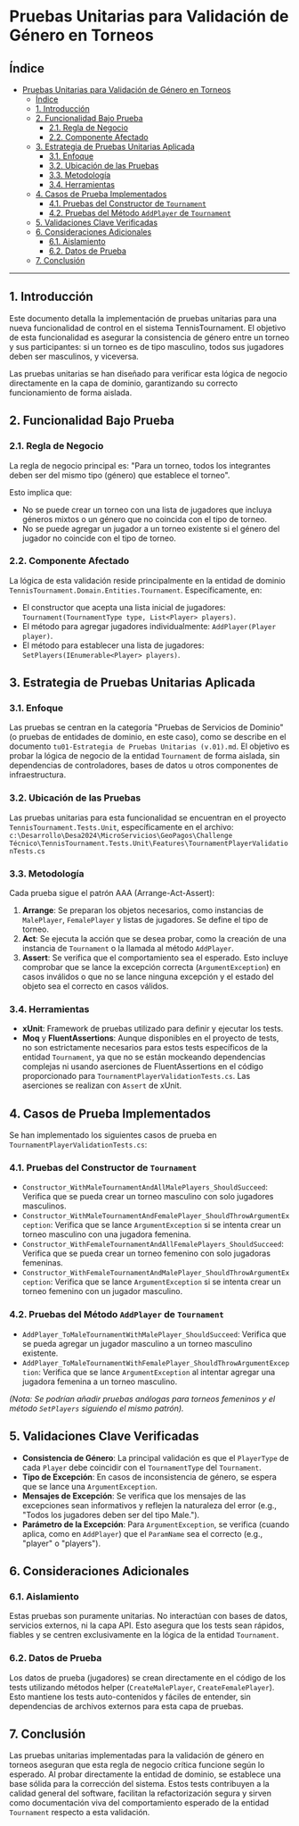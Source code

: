 # Pruebas Unitarias para Validación de Género en Torneos

## Índice

- [Pruebas Unitarias para Validación de Género en Torneos](#pruebas-unitarias-para-validación-de-género-en-torneos)
  - [Índice](#índice)
  - [1. Introducción](#1-introducción)
  - [2. Funcionalidad Bajo Prueba](#2-funcionalidad-bajo-prueba)
    - [2.1. Regla de Negocio](#21-regla-de-negocio)
    - [2.2. Componente Afectado](#22-componente-afectado)
  - [3. Estrategia de Pruebas Unitarias Aplicada](#3-estrategia-de-pruebas-unitarias-aplicada)
    - [3.1. Enfoque](#31-enfoque)
    - [3.2. Ubicación de las Pruebas](#32-ubicación-de-las-pruebas)
    - [3.3. Metodología](#33-metodología)
    - [3.4. Herramientas](#34-herramientas)
  - [4. Casos de Prueba Implementados](#4-casos-de-prueba-implementados)
    - [4.1. Pruebas del Constructor de `Tournament`](#41-pruebas-del-constructor-de-tournament)
    - [4.2. Pruebas del Método `AddPlayer` de `Tournament`](#42-pruebas-del-método-addplayer-de-tournament)
  - [5. Validaciones Clave Verificadas](#5-validaciones-clave-verificadas)
  - [6. Consideraciones Adicionales](#6-consideraciones-adicionales)
    - [6.1. Aislamiento](#61-aislamiento)
    - [6.2. Datos de Prueba](#62-datos-de-prueba)
  - [7. Conclusión](#7-conclusión)

---

## 1. Introducción

Este documento detalla la implementación de pruebas unitarias para una nueva funcionalidad de control en el sistema TennisTournament. El objetivo de esta funcionalidad es asegurar la consistencia de género entre un torneo y sus participantes: si un torneo es de tipo masculino, todos sus jugadores deben ser masculinos, y viceversa.

Las pruebas unitarias se han diseñado para verificar esta lógica de negocio directamente en la capa de dominio, garantizando su correcto funcionamiento de forma aislada.

## 2. Funcionalidad Bajo Prueba

### 2.1. Regla de Negocio

La regla de negocio principal es: "Para un torneo, todos los integrantes deben ser del mismo tipo (género) que establece el torneo".

Esto implica que:

- No se puede crear un torneo con una lista de jugadores que incluya géneros mixtos o un género que no coincida con el tipo de torneo.
- No se puede agregar un jugador a un torneo existente si el género del jugador no coincide con el tipo de torneo.

### 2.2. Componente Afectado

La lógica de esta validación reside principalmente en la entidad de dominio `TennisTournament.Domain.Entities.Tournament`. Específicamente, en:

- El constructor que acepta una lista inicial de jugadores: `Tournament(TournamentType type, List<Player> players)`.
- El método para agregar jugadores individualmente: `AddPlayer(Player player)`.
- El método para establecer una lista de jugadores: `SetPlayers(IEnumerable<Player> players)`.

## 3. Estrategia de Pruebas Unitarias Aplicada

### 3.1. Enfoque

Las pruebas se centran en la categoría "Pruebas de Servicios de Dominio" (o pruebas de entidades de dominio, en este caso), como se describe en el documento `tu01-Estrategia de Pruebas Unitarias (v.01).md`. El objetivo es probar la lógica de negocio de la entidad `Tournament` de forma aislada, sin dependencias de controladores, bases de datos u otros componentes de infraestructura.

### 3.2. Ubicación de las Pruebas

Las pruebas unitarias para esta funcionalidad se encuentran en el proyecto `TennisTournament.Tests.Unit`, específicamente en el archivo:
`c:\Desarrollo\Desa2024\MicroServicios\GeoPagos\Challenge Técnico\TennisTournament.Tests.Unit\Features\TournamentPlayerValidationTests.cs`

### 3.3. Metodología

Cada prueba sigue el patrón AAA (Arrange-Act-Assert):

1.  **Arrange**: Se preparan los objetos necesarios, como instancias de `MalePlayer`, `FemalePlayer` y listas de jugadores. Se define el tipo de torneo.
2.  **Act**: Se ejecuta la acción que se desea probar, como la creación de una instancia de `Tournament` o la llamada al método `AddPlayer`.
3.  **Assert**: Se verifica que el comportamiento sea el esperado. Esto incluye comprobar que se lance la excepción correcta (`ArgumentException`) en casos inválidos o que no se lance ninguna excepción y el estado del objeto sea el correcto en casos válidos.

### 3.4. Herramientas

- **xUnit**: Framework de pruebas utilizado para definir y ejecutar los tests.
- **Moq** y **FluentAssertions**: Aunque disponibles en el proyecto de tests, no son estrictamente necesarios para estos tests específicos de la entidad `Tournament`, ya que no se están mockeando dependencias complejas ni usando aserciones de FluentAssertions en el código proporcionado para `TournamentPlayerValidationTests.cs`. Las aserciones se realizan con `Assert` de xUnit.

## 4. Casos de Prueba Implementados

Se han implementado los siguientes casos de prueba en `TournamentPlayerValidationTests.cs`:

### 4.1. Pruebas del Constructor de `Tournament`

- `Constructor_WithMaleTournamentAndAllMalePlayers_ShouldSucceed`: Verifica que se pueda crear un torneo masculino con solo jugadores masculinos.
- `Constructor_WithMaleTournamentAndFemalePlayer_ShouldThrowArgumentException`: Verifica que se lance `ArgumentException` si se intenta crear un torneo masculino con una jugadora femenina.
- `Constructor_WithFemaleTournamentAndAllFemalePlayers_ShouldSucceed`: Verifica que se pueda crear un torneo femenino con solo jugadoras femeninas.
- `Constructor_WithFemaleTournamentAndMalePlayer_ShouldThrowArgumentException`: Verifica que se lance `ArgumentException` si se intenta crear un torneo femenino con un jugador masculino.

### 4.2. Pruebas del Método `AddPlayer` de `Tournament`

- `AddPlayer_ToMaleTournamentWithMalePlayer_ShouldSucceed`: Verifica que se pueda agregar un jugador masculino a un torneo masculino existente.
- `AddPlayer_ToMaleTournamentWithFemalePlayer_ShouldThrowArgumentException`: Verifica que se lance `ArgumentException` al intentar agregar una jugadora femenina a un torneo masculino.

_(Nota: Se podrían añadir pruebas análogas para torneos femeninos y el método `SetPlayers` siguiendo el mismo patrón)._

## 5. Validaciones Clave Verificadas

- **Consistencia de Género**: La principal validación es que el `PlayerType` de cada `Player` debe coincidir con el `TournamentType` del `Tournament`.
- **Tipo de Excepción**: En casos de inconsistencia de género, se espera que se lance una `ArgumentException`.
- **Mensajes de Excepción**: Se verifica que los mensajes de las excepciones sean informativos y reflejen la naturaleza del error (e.g., "Todos los jugadores deben ser del tipo Male.").
- **Parámetro de la Excepción**: Para `ArgumentException`, se verifica (cuando aplica, como en `AddPlayer`) que el `ParamName` sea el correcto (e.g., "player" o "players").

## 6. Consideraciones Adicionales

### 6.1. Aislamiento

Estas pruebas son puramente unitarias. No interactúan con bases de datos, servicios externos, ni la capa API. Esto asegura que los tests sean rápidos, fiables y se centren exclusivamente en la lógica de la entidad `Tournament`.

### 6.2. Datos de Prueba

Los datos de prueba (jugadores) se crean directamente en el código de los tests utilizando métodos helper (`CreateMalePlayer`, `CreateFemalePlayer`). Esto mantiene los tests auto-contenidos y fáciles de entender, sin dependencias de archivos externos para esta capa de pruebas.

## 7. Conclusión

Las pruebas unitarias implementadas para la validación de género en torneos aseguran que esta regla de negocio crítica funcione según lo esperado. Al probar directamente la entidad de dominio, se establece una base sólida para la corrección del sistema. Estos tests contribuyen a la calidad general del software, facilitan la refactorización segura y sirven como documentación viva del comportamiento esperado de la entidad `Tournament` respecto a esta validación.
